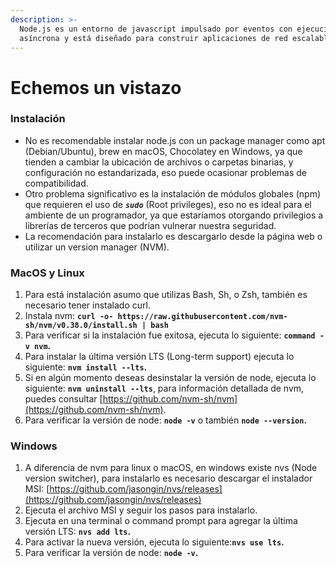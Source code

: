 ```yaml
---
description: >-
  Node.js es un entorno de javascript impulsado por eventos con ejecución
  asíncrona y está diseñado para construir aplicaciones de red escalables.
---
```


# Echemos un vistazo

### **Instalación**

* No es recomendable instalar node.js con un package manager como apt \(Debian/Ubuntu\), brew en macOS, Chocolatey en Windows, ya que tienden a cambiar la ubicación de archivos o carpetas binarias, y configuración no estandarizada, eso puede ocasionar problemas de compatibilidad.
* Otro problema significativo es la instalación de módulos globales \(npm\) que requieren el uso de _**`sudo`**_ \(Root privileges\), eso no es ideal para el ambiente de un programador, ya que estaríamos otorgando privilegios a librerías de terceros que podrían vulnerar nuestra seguridad.
* La recomendación para instalarlo es descargarlo desde la página web o utilizar un version manager \(NVM\).

### MacOS y Linux

1. Para está instalación asumo que utilizas Bash, Sh, o Zsh, también es necesario tener instalado curl.
2. Instala nvm: **`curl -o- ht‌tps://raw.githubusercontent.com/nvm-sh/nvm/v0.38.0/install.sh | bash`**
3. Para verificar si la instalación fue exitosa, ejecuta lo siguiente: **`command -v nvm`.**
4. Para instalar la última versión LTS \(Long-term support\) ejecuta lo siguiente: **`nvm install --lts`.**
5. Si en algún momento deseas desinstalar la versión de node, ejecuta lo siguiente: **`nvm uninstall --lts`**, para información detallada de nvm, puedes consultar [https://github.com/nvm-sh/nvm](https://github.com/nvm-sh/nvm).
6. Para verificar la versión de node: **`node -v`** o también **`node --version`.**

### **Windows**

1. A diferencia de nvm para linux o macOS, en windows existe nvs \(Node version switcher\), para instalarlo es necesario descargar el instalador MSI: [https://github.com/jasongin/nvs/releases](https://github.com/jasongin/nvs/releases)
2. Ejecuta el archivo MSI y seguir los pasos para instalarlo.
3. Ejecuta en una terminal o command prompt para agregar la última versión LTS: **`nvs add lts`.**
4. Para activar la nueva versión, ejecuta lo siguiente:**`nvs use lts`.**
5. Para verificar la versión de node: **`node -v`.**



